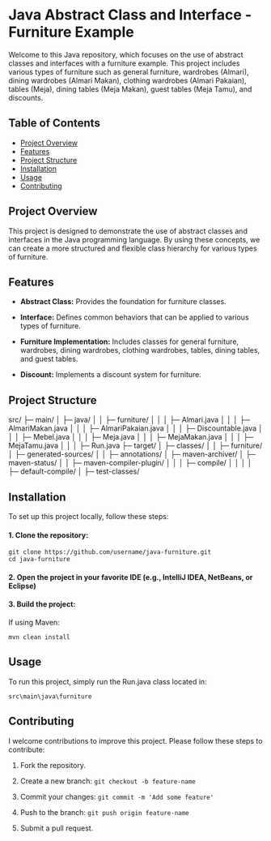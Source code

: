 # Java Abstract Class and Interface - Furniture Example

Welcome to this Java repository, which focuses on the use of abstract classes and interfaces with a furniture example. This project includes various types of furniture such as general furniture, wardrobes (Almari), dining wardrobes (Almari Makan), clothing wardrobes (Almari Pakaian), tables (Meja), dining tables (Meja Makan), guest tables (Meja Tamu), and discounts.

## Table of Contents
* [Project Overview](#project-overview)
* [Features](#features)
* [Project Structure](#project-structure)
* [Installation](#installation)
* [Usage](#usage)
* [Contributing](#contributing)

## Project Overview

This project is designed to demonstrate the use of abstract classes and interfaces in the Java programming language. By using these concepts, we can create a more structured and flexible class hierarchy for various types of furniture.

## Features

* **Abstract Class:** Provides the foundation for furniture classes.

* **Interface:** Defines common behaviors that can be applied to various types of furniture.

* **Furniture Implementation:** Includes classes for general furniture, wardrobes, dining wardrobes, clothing wardrobes, tables, dining tables, and guest tables.

* **Discount:** Implements a discount system for furniture.

## Project Structure

src/
├─ main/
│  ├─ java/
│  │  ├─ furniture/
│  │  │  ├─ Almari.java
│  │  │  ├─ AlmariMakan.java
│  │  │  ├─ AlmariPakaian.java
│  │  │  ├─ Discountable.java
│  │  │  ├─ Mebel.java
│  │  │  ├─ Meja.java
│  │  │  ├─ MejaMakan.java
│  │  │  ├─ MejaTamu.java
│  │  │  ├─ Run.java
├─ target/
│  ├─ classes/
│  │  ├─ furniture/
│  ├─ generated-sources/
│  │  ├─ annotations/
│  ├─ maven-archiver/
│  ├─ maven-status/
│  │  ├─ maven-compiler-plugin/
│  │  │  ├─ compile/
│  │  │  │  ├─ default-compile/
│  ├─ test-classes/

## Installation

To set up this project locally, follow these steps:

#### 1. Clone the repository:
```
git clone https://github.com/username/java-furniture.git
cd java-furniture
```

#### 2. Open the project in your favorite IDE (e.g., IntelliJ IDEA, NetBeans, or Eclipse)

#### 3. Build the project:
If using Maven:
```
mvn clean install
```

## Usage
To run this project, simply run the Run.java class located in:
```
src\main\java\furniture
```

## Contributing

I welcome contributions to improve this project. Please follow these steps to contribute:

1. Fork the repository.

2. Create a new branch: ``` git checkout -b feature-name ```

3. Commit your changes: ``` git commit -m 'Add some feature' ```

4. Push to the branch: ``` git push origin feature-name ```

5. Submit a pull request.